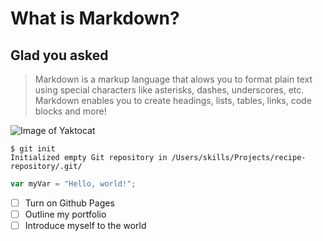 # What is Markdown?
## Glad you asked
> Markdown is a markup language that alows you to format plain text using special characters like asterisks, dashes, underscores, etc. Markdown enables you to create headings, lists, tables, links, code blocks and more!
>
> 
![Image of Yaktocat](https://octodex.github.com/images/yaktocat.png)
```
$ git init
Initialized empty Git repository in /Users/skills/Projects/recipe-repository/.git/
```

``` javascript
var myVar = "Hello, world!";
```
- [ ] Turn on Github Pages
- [ ] Outline my portfolio
- [ ] Introduce myself to the world
